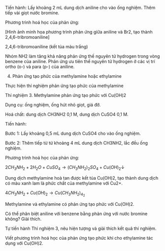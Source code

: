 Tiến hành:
Lấy khoảng 2 mL dung dịch aniline cho vào ống nghiệm.
Thêm tiếp vài giọt nước bromine.

Phương trình hoá học của phản ứng:

[Hình ảnh minh họa phương trình phản ứng giữa aniline và Br2, tạo thành 2,4,6-tribromoaniline]

2,4,6-tribromoaniline
(kết tủa màu trắng)

Nhóm NH2 làm tăng khả năng phản ứng thế nguyên tử hydrogen trong vòng benzene của aniline. Phản ứng ưu tiên thế nguyên tử hydrogen ở các vị trí ortho (o-) và para (p-) của aniline.

4. Phản ứng tạo phức của methylamine hoặc ethylamine

Thực hiện thí nghiệm phản ứng tạo phức của methylamine

Thí nghiệm 3. Methylamine phản ứng tạo phức với Cu(OH)2

Dụng cụ: ống nghiệm, ống hút nhỏ giọt, giá đỡ.

Hoá chất: dung dịch CH3NH2 0,1 M, dung dịch CuSO4 0,1 M.

Tiến hành:

Bước 1: Lấy khoảng 0,5 mL dung dịch CuSO4 cho vào ống nghiệm.

Bước 2: Thêm tiếp từ từ khoảng 4 mL dung dịch CH3NH2, lắc đều ống nghiệm.

Phương trình hoá học của phản ứng:

$2CH_3NH_2 + 2H_2O + CuSO_4 \longrightarrow (CH_3NH_2)_2SO_4 + Cu(OH)_2\downarrow$

Dung dịch methylamine hoà tan được kết tủa Cu(OH)2, tạo thành dung dịch có màu xanh lam là phức chất của methylamine với Cu2+.

$4CH_3NH_2 + Cu(OH)_2 \longrightarrow Cu(CH_3NH_2)_4_2$

Methylamine và ethylamine có phản ứng tạo phức với Cu(OH)2.

Có thể phân biệt aniline với benzene bằng phản ứng với nước bromine không? Giải thích.

Tự tiến hành Thí nghiệm 3, nêu hiện tượng và giải thích kết quả thí nghiệm.

Viết phương trình hoá học của phản ứng tạo phức khi cho ethylamine tác dụng với Cu(OH)2.